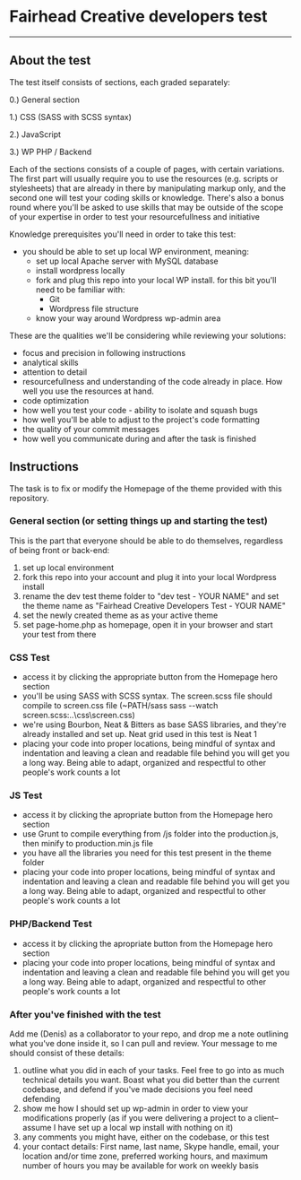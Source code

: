 # Fairhead Creative developers test
---

## About the test

The test itself consists of  sections, each graded separately:

0.) General section

1.) CSS (SASS with SCSS syntax)

2.) JavaScript

3.) WP PHP / Backend

Each of the sections consists of a couple of pages, with certain variations. The first part will usually require you to use the resources (e.g. scripts or stylesheets) that are already in there by manipulating markup only, and the second one will test your coding skills or knowledge. There's also a bonus round where you'll be asked to use skills that may be outside of the scope of your expertise in order to test your resourcefullness and initiative

Knowledge prerequisites you'll need in order to take this test:
* you should be able to set up local WP environment, meaning:
  * set up local Apache server with MySQL database
  * install wordpress locally
  * fork and plug this repo into your local WP install. for this bit you'll need to be familiar with:
    * Git
    * Wordpress file structure
  * know your way around Wordpress wp-admin area
  
These are the qualities we'll be considering while reviewing your solutions:
* focus and precision in following instructions
* analytical skills
* attention to detail
* resourcefullness and understanding of the code already in place. How well you use the resources at hand.
* code optimization
* how well you test your code - ability to isolate and squash bugs
* how well you'll be able to adjust to the project's code formatting
* the quality of your commit messages
* how well you communicate during and after the task is finished

Instructions
---
The task is to fix or modify the Homepage of the theme provided with this repository.

### General section (or setting things up and starting the test)
This is the part that everyone should be able to do themselves, regardless of being front or back-end:
1. set up local environment
2. fork this repo into your account and plug it into your local Wordpress install
3. rename the dev test theme folder to "dev test - YOUR NAME" and set the theme name as "Fairhead Creative Developers Test - YOUR NAME"
4. set the newly created theme as as your active theme 
5. set page-home.php as homepage, open it in your browser and start your test from there

### CSS Test
* access it by clicking the appropriate button from the Homepage hero section
* you'll be using SASS with SCSS syntax. The screen.scss file should compile to screen.css file (~PATH/sass sass --watch screen.scss:..\css\screen.css)
* we're using Bourbon, Neat & Bitters as base SASS libraries, and they're already installed and set up. Neat grid used in this test is Neat 1
* placing your code into proper locations, being mindful of syntax and indentation and leaving a clean and readable file behind you will get you a long way. Being able to adapt, organized and respectful to other people's work counts a lot

### JS Test
* access it by clicking the apropriate button from the Homepage hero section
* use Grunt to compile everything from /js folder into the production.js, then minify to production.min.js file
* you have all the libraries you need for this test present in the theme folder
* placing your code into proper locations, being mindful of syntax and indentation and leaving a clean and readable file behind you will get you a long way. Being able to adapt, organized and respectful to other people's work counts a lot

### PHP/Backend Test
* access it by clicking the apropriate button from the Homepage hero section
* placing your code into proper locations, being mindful of syntax and indentation and leaving a clean and readable file behind you will get you a long way. Being able to adapt, organized and respectful to other people's work counts a lot

### After you've finished with the test
Add me (Denis) as a collaborator to your repo, and drop me a note outlining what you've done inside it, so I can pull and review.
Your message to me should consist of these details:
1. outline what you did in each of your tasks. Feel free to go into as much technical details you want. Boast what you did better than the current codebase, and defend if you've made decisions you feel need defending
2. show me how I should set up wp-admin in order to view your modifications properly (as if you were delivering a project to a client–assume I have set up a local wp install with nothing on it)
3. any comments you might have, either on the codebase, or this test
4. your contact details: First name, last name, Skype handle, email, your location and/or time zone, preferred working hours, and maximum number of hours you may be available for work on weekly basis 
